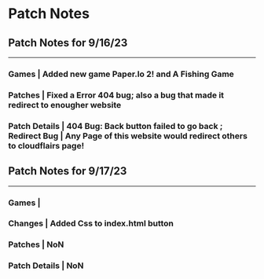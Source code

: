 # Patch Notes

## Patch Notes for 9/16/23
----------------------------
### Games | Added new game Paper.Io 2! and A Fishing Game
### Patches | Fixed a Error 404 bug; also a bug that made it redirect to enougher website
### Patch Details | 404 Bug: Back button failed to go back ; Redirect Bug | Any Page of this website would redirect others to cloudflairs page!

## Patch Notes for 9/17/23
-----------------------------
### Games |
### Changes | Added Css to index.html button
### Patches | NoN
### Patch Details | NoN
